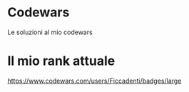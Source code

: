 # Codewars
Le soluzioni al mio codewars

# Il mio rank attuale
https://www.codewars.com/users/Ficcadenti/badges/large